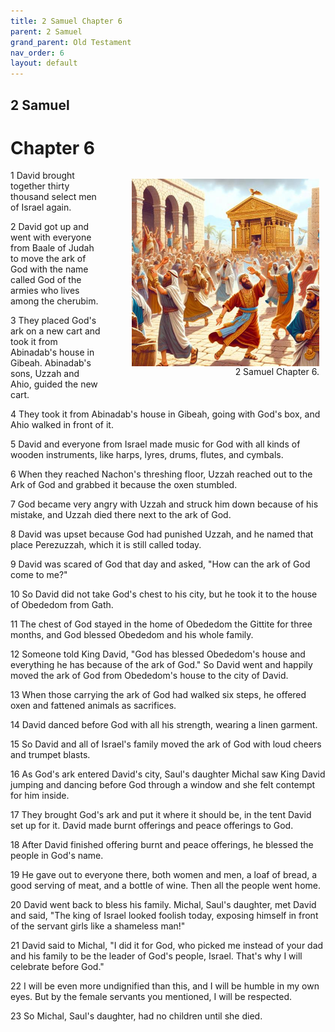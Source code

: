```yaml
---
title: 2 Samuel Chapter 6
parent: 2 Samuel
grand_parent: Old Testament
nav_order: 6
layout: default
---
```


## 2 Samuel

# Chapter 6

<figure style="float: right; margin-right: 10px;">
    <img src="/assets/Image/2 Samuel/500/6.jpg" alt="2 Samuel Chapter 6" style="width: 300px; height: 300px; float: right;padding-left: 10px;"/>
    <figcaption style="clear: both;text-align: right;">2 Samuel Chapter 6.</figcaption>
</figure>
1 David brought together thirty thousand select men of Israel again.

2 David got up and went with everyone from Baale of Judah to move the ark of God with the name called God of the armies who lives among the cherubim.

3 They placed God's ark on a new cart and took it from Abinadab's house in Gibeah. Abinadab's sons, Uzzah and Ahio, guided the new cart.

4 They took it from Abinadab's house in Gibeah, going with God's box, and Ahio walked in front of it.

5 David and everyone from Israel made music for God with all kinds of wooden instruments, like harps, lyres, drums, flutes, and cymbals.

6 When they reached Nachon's threshing floor, Uzzah reached out to the Ark of God and grabbed it because the oxen stumbled.

7 God became very angry with Uzzah and struck him down because of his mistake, and Uzzah died there next to the ark of God.

8 David was upset because God had punished Uzzah, and he named that place Perezuzzah, which it is still called today.

9 David was scared of God that day and asked, "How can the ark of God come to me?"

10 So David did not take God's chest to his city, but he took it to the house of Obededom from Gath.

11 The chest of God stayed in the home of Obededom the Gittite for three months, and God blessed Obededom and his whole family.

12 Someone told King David, "God has blessed Obededom's house and everything he has because of the ark of God." So David went and happily moved the ark of God from Obededom's house to the city of David.

13 When those carrying the ark of God had walked six steps, he offered oxen and fattened animals as sacrifices.

14 David danced before God with all his strength, wearing a linen garment.

15 So David and all of Israel's family moved the ark of God with loud cheers and trumpet blasts.

16 As God's ark entered David's city, Saul's daughter Michal saw King David jumping and dancing before God through a window and she felt contempt for him inside.

17 They brought God's ark and put it where it should be, in the tent David set up for it. David made burnt offerings and peace offerings to God.

18 After David finished offering burnt and peace offerings, he blessed the people in God's name.

19 He gave out to everyone there, both women and men, a loaf of bread, a good serving of meat, and a bottle of wine. Then all the people went home.

20 David went back to bless his family. Michal, Saul's daughter, met David and said, "The king of Israel looked foolish today, exposing himself in front of the servant girls like a shameless man!"

21 David said to Michal, "I did it for God, who picked me instead of your dad and his family to be the leader of God's people, Israel. That's why I will celebrate before God."

22 I will be even more undignified than this, and I will be humble in my own eyes. But by the female servants you mentioned, I will be respected.

23 So Michal, Saul's daughter, had no children until she died.


